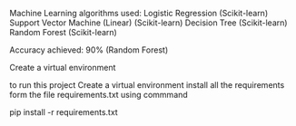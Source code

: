 Machine Learning algorithms used:
Logistic Regression (Scikit-learn)
Support Vector Machine (Linear) (Scikit-learn)
Decision Tree (Scikit-learn)
Random Forest (Scikit-learn)

Accuracy achieved: 90% (Random Forest)

Create a virtual environment 

to run this project 
Create a virtual environment 
install all the requirements form the file requirements.txt using commmand

pip install -r requirements.txt